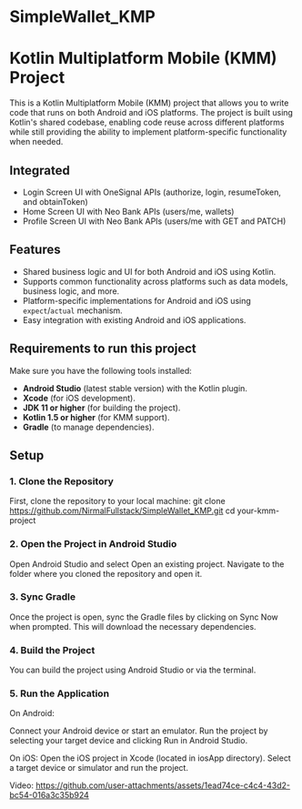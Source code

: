 # SimpleWallet_KMP
# Kotlin Multiplatform Mobile (KMM) Project

This is a Kotlin Multiplatform Mobile (KMM) project that allows you to write code that runs on both Android and iOS platforms. The project is built using Kotlin's shared codebase, enabling code reuse across different platforms while still providing the ability to implement platform-specific functionality when needed.

## Integrated
- Login Screen UI with OneSignal APIs (authorize, login, resumeToken, and obtainToken)
- Home Screen UI with Neo Bank APIs (users/me, wallets)
- Profile Screen UI with Neo Bank APIs (users/me with GET and PATCH)

## Features
- Shared business logic and UI for both Android and iOS using Kotlin.
- Supports common functionality across platforms such as data models, business logic, and more.
- Platform-specific implementations for Android and iOS using `expect`/`actual` mechanism.
- Easy integration with existing Android and iOS applications.

## Requirements to run this project
Make sure you have the following tools installed:

- **Android Studio** (latest stable version) with the Kotlin plugin.
- **Xcode** (for iOS development).
- **JDK 11 or higher** (for building the project).
- **Kotlin 1.5 or higher** (for KMM support).
- **Gradle** (to manage dependencies).

## Setup

### 1. Clone the Repository
First, clone the repository to your local machine:
git clone https://github.com/NirmalFullstack/SimpleWallet_KMP.git
cd your-kmm-project

### 2. Open the Project in Android Studio
Open Android Studio and select Open an existing project.
Navigate to the folder where you cloned the repository and open it.

### 3. Sync Gradle
Once the project is open, sync the Gradle files by clicking on Sync Now when prompted. This will download the necessary dependencies.

### 4. Build the Project
You can build the project using Android Studio or via the terminal.

### 5. Run the Application
On Android:

Connect your Android device or start an emulator.
Run the project by selecting your target device and clicking Run in Android Studio.

On iOS:
Open the iOS project in Xcode (located in iosApp directory).
Select a target device or simulator and run the project.

Video:
https://github.com/user-attachments/assets/1ead74ce-c4c4-43d2-bc54-016a3c35b924

